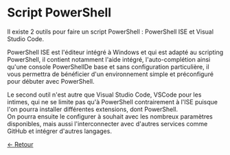 # Script PowerShell

Il existe 2 outils pour faire un script PowerShell : PowerShell ISE et Visual Studio Code.

PowerShell ISE est l'éditeur intégré à Windows et qui est adapté au scripting PowerShell, il contient notamment l'aide intégré, l'auto-complétion ainsi qu'une console PowerShellDe base et sans configuration particulière, il vous permettra de bénéficier d'un environnement simple et préconfiguré pour débuter avec PowerShell.

Le second outil n'est autre que Visual Studio Code, VSCode pour les intimes, qui ne se limite pas qu'à PowerShell contrairement à l'ISE puisque l'on pourra installer différentes extensions, dont PowerShell.  
On pourra ensuite le configurer à souhait avec les nombreux paramètres disponibles, mais aussi l'interconnecter avec d'autres services comme GitHub et intégrer d'autres langages.


[← Retour](https://github.com/Flodagnas/FlorianDAGNAS_Linux/blob/main/README.md)
